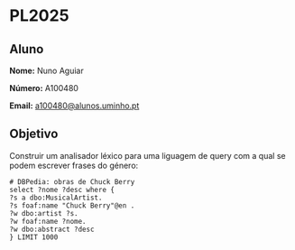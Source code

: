 # PL2025
## Aluno

**Nome:**  Nuno Aguiar

**Número:**  A100480

**Email:** a100480@alunos.uminho.pt

## Objetivo

Construir um analisador léxico para uma liguagem de query com a qual se podem escrever frases do
género:

```
# DBPedia: obras de Chuck Berry
select ?nome ?desc where {
?s a dbo:MusicalArtist.
?s foaf:name "Chuck Berry"@en .
?w dbo:artist ?s.
?w foaf:name ?nome.
?w dbo:abstract ?desc
} LIMIT 1000
``` 